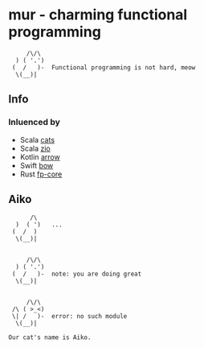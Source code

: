 # mur - charming functional programming

```
     /\/\
  ) ( '.')
 (  /   )-  Functional programming is not hard, meow
  \(__)|
```

## Info

### Inluenced by
- Scala [cats](https://typelevel.org/cats/)
- Scala [zio](https://zio.dev)
- Kotlin [arrow](https://arrow-kt.io)
- Swift [bow](https://bow-swift.io)
- Rust [fp-core](https://github.com/JasonShin/fp-core.rs#lambda-calculus)



## Aiko
```
      /\
  )  ( ')   ...
 (  /  ) 
  \(__)|


     /\/\
  ) ( '.')
 (  /   )-  note: you are doing great
  \(__)|


     /\/\
 /\ ( >_<)
 \| /   )-  error: no such module
  \(__)|
  
Our cat's name is Aiko.
```
